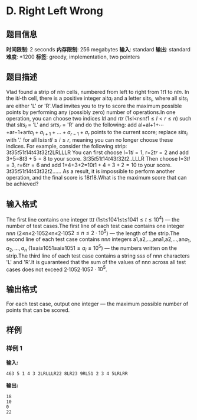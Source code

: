 # D. Right Left Wrong

## 题目信息

**时间限制**: 2 seconds
**内存限制**: 256 megabytes
**输入**: standard
**输出**: standard
**难度**: *1200
**标签**: greedy, implementation, two pointers

## 题目描述

Vlad found a strip of n$t$$n$ cells, numbered from left to right from 1$t$$1$ to n$t$$n$. In the i$t$$i$-th cell, there is a positive integer ai$t$$a_i$ and a letter si$t$$s_i$, where all si$t$$s_i$ are either 'L' or 'R'.Vlad invites you to try to score the maximum possible points by performing any (possibly zero) number of operations.In one operation, you can choose two indices l$t$$l$ and r$t$$r$ (1≤l<r≤n$t$$1 \le l < r \le n$) such that sl$t$$s_l$ = 'L' and sr$t$$s_r$ = 'R' and do the following: add al+al+1+⋯+ar−1+ar$t$$a_l + a_{l + 1} + \dots + a_{r - 1} + a_r$ points to the current score; replace si$t$$s_i$ with '.' for all l≤i≤r$t$$l \le i \le r$, meaning you can no longer choose these indices. For example, consider the following strip: 3$t$$3$5$t$$5$1$t$$1$4$t$$4$3$t$$3$2$t$$2$LRLLLR You can first choose l=1$t$$l = 1$, r=2$t$$r = 2$ and add 3+5=8$t$$3 + 5 = 8$ to your score. 3$t$$3$5$t$$5$1$t$$1$4$t$$4$3$t$$3$2$t$$2$..LLLR Then choose l=3$t$$l = 3$, r=6$t$$r = 6$ and add 1+4+3+2=10$t$$1 + 4 + 3 + 2 = 10$ to your score. 3$t$$3$5$t$$5$1$t$$1$4$t$$4$3$t$$3$2$t$$2$...... As a result, it is impossible to perform another operation, and the final score is 18$t$$18$.What is the maximum score that can be achieved?

## 输入格式

The first line contains one integer tt$t$ (1≤t≤1041≤t≤104$1 \le t \le 10^4$) — the number of test cases.The first line of each test case contains one integer nn$n$ (2≤n≤2⋅1052≤n≤2⋅105$2 \le n \le 2 \cdot 10^5$) — the length of the strip.The second line of each test case contains nn$n$ integers a1,a2,…,ana1,a2,…,an$a_1, a_2, \dots, a_n$ (1≤ai≤1051≤ai≤105$1 \le a_i \le 10^5$) — the numbers written on the strip.The third line of each test case contains a string ss$s$ of nn$n$ characters 'L' and 'R'.It is guaranteed that the sum of the values of nn$n$ across all test cases does not exceed 2⋅1052⋅105$2 \cdot 10^5$.

## 输出格式

For each test case, output one integer — the maximum possible number of points that can be scored.

## 样例

### 样例 1

**输入:**
```
463 5 1 4 3 2LRLLLR22 8LR23 9RL51 2 3 4 5LRLRR
```

**输出:**
```
18
10
0
22
```
